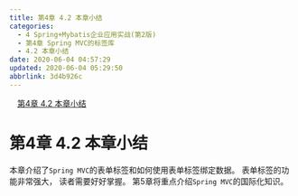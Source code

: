 ```yaml
---
title: 第4章 4.2 本章小结
categories: 
  - 4 Spring+Mybatis企业应用实战(第2版)
  - 第4章 Spring MVC的标签库
  - 4.2 本章小结
date: 2020-06-04 04:57:29
updated: 2020-06-04 05:29:50
abbrlink: 3d4b926c
---
```

<div id='my_toc'><a href="/JavaReadingNotes/3d4b926c/#第4章-4-2-本章小结" class="header_1">第4章 4.2 本章小结</a>&nbsp;<br></div>
<style>.header_1{margin-left: 1em;}.header_2{margin-left: 2em;}.header_3{margin-left: 3em;}.header_4{margin-left: 4em;}.header_5{margin-left: 5em;}.header_6{margin-left: 6em;}</style>
<!--more-->
<script>if (navigator.platform.search('arm')==-1){document.getElementById('my_toc').style.display = 'none';}var e,p = document.getElementsByTagName('p');while (p.length>0) {e = p[0];e.parentElement.removeChild(e);}</script>

<!--end-->
# 第4章 4.2 本章小结
本章介绍了`Spring MVC`的表单标签和如何使用表单标签绑定数据。 表单标签的功能非常强大， 读者需要好好掌握。
第5章将重点介绍`Spring MVC`的国际化知识。
